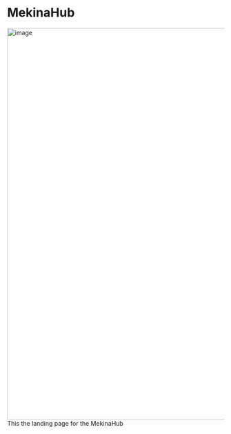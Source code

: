 # MekinaHub

<img width="1918" height="908" alt="image" src="https://github.com/user-attachments/assets/571d5886-9ee6-4ac4-b8f0-734017a17902" />
This the landing page for the MekinaHub
